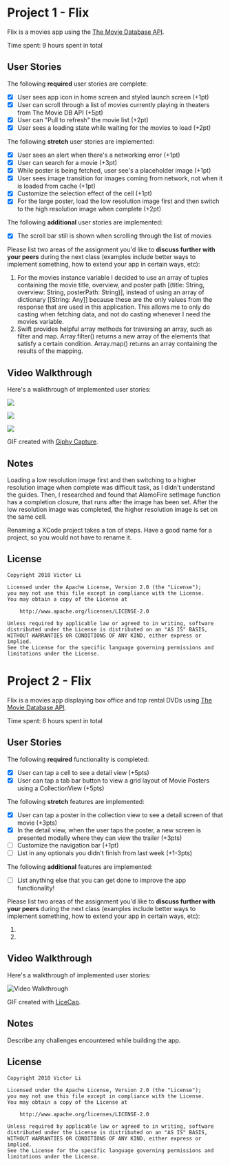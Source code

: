 # Project 1 - Flix

Flix is a movies app using the [The Movie Database API](http://docs.themoviedb.apiary.io/#).

Time spent: 9 hours spent in total

## User Stories

The following **required** user stories are complete:

- [x] User sees app icon in home screen and styled launch screen (+1pt)
- [x] User can scroll through a list of movies currently playing in theaters from The Movie DB API (+5pt)
- [x] User can "Pull to refresh" the movie list (+2pt)
- [x] User sees a loading state while waiting for the movies to load (+2pt)

The following **stretch** user stories are implemented:

- [x] User sees an alert when there's a networking error (+1pt)
- [x] User can search for a movie (+3pt)
- [x] While poster is being fetched, user see's a placeholder image (+1pt)
- [x] User sees image transition for images coming from network, not when it is loaded from cache (+1pt)
- [x] Customize the selection effect of the cell (+1pt)
- [x] For the large poster, load the low resolution image first and then switch to the high resolution image when complete (+2pt)

The following **additional** user stories are implemented:

- [x] The scroll bar still is shown when scrolling through the list of movies

Please list two areas of the assignment you'd like to **discuss further with your peers** during the next class (examples include better ways to implement something, how to extend your app in certain ways, etc):

1. For the movies instance variable I decided to use an array of tuples containing the movie title, overview, and poster path [(title: String, overview: String, posterPath: String)], instead of using an array of dictionary [[String: Any]] because these are the only values from the response that are used in this application. This allows me to only do casting when fetching data, and not do casting whenever I need the movies variable.
2. Swift provides helpful array methods for traversing an array, such as filter and map. Array.filter() returns a new array of the elements that satisfy a certain condition. Array.map() returns an array containing the results of the mapping.

## Video Walkthrough

Here's a walkthrough of implemented user stories:

![](https://github.com/Li-Victor/Flix/blob/master/1.gif)

![](https://github.com/Li-Victor/Flix/blob/master/2.gif)

![](https://github.com/Li-Victor/Flix/blob/master/3.gif)

GIF created with [Giphy Capture](https://giphy.com/apps/giphycapture).

## Notes

Loading a low resolution image first and then switching to a higher resolution image when complete was difficult task, as I didn't understand the guides. Then, I researched and found that AlamoFire setImage function has a completion closure, that runs after the image has been set. After the low resolution image was completed, the higher resolution image is set on the same cell.

Renaming a XCode project takes a ton of steps. Have a good name for a project, so you would not have to rename it.

## License

    Copyright 2018 Victor Li

    Licensed under the Apache License, Version 2.0 (the "License");
    you may not use this file except in compliance with the License.
    You may obtain a copy of the License at

        http://www.apache.org/licenses/LICENSE-2.0

    Unless required by applicable law or agreed to in writing, software
    distributed under the License is distributed on an "AS IS" BASIS,
    WITHOUT WARRANTIES OR CONDITIONS OF ANY KIND, either express or implied.
    See the License for the specific language governing permissions and
    limitations under the License.

# Project 2 - Flix

Flix is a movies app displaying box office and top rental DVDs using [The Movie Database API](http://docs.themoviedb.apiary.io/#).

Time spent: 6 hours spent in total

## User Stories

The following **required** functionality is completed:

- [x] User can tap a cell to see a detail view (+5pts)
- [x] User can tap a tab bar button to view a grid layout of Movie Posters using a CollectionView (+5pts)

The following **stretch** features are implemented:

- [x] User can tap a poster in the collection view to see a detail screen of that movie (+3pts)
- [x] In the detail view, when the user taps the poster, a new screen is presented modally where they can view the trailer (+3pts)
- [ ] Customize the navigation bar (+1pt)
- [ ] List in any optionals you didn't finish from last week (+1-3pts)

The following **additional** features are implemented:

- [ ] List anything else that you can get done to improve the app functionality!

Please list two areas of the assignment you'd like to **discuss further with your peers** during the next class (examples include better ways to implement something, how to extend your app in certain ways, etc):

1.
2.

## Video Walkthrough

Here's a walkthrough of implemented user stories:

<img src='http://i.imgur.com/link/to/your/gif/file.gif' title='Video Walkthrough' width='' alt='Video Walkthrough' />

GIF created with [LiceCap](http://www.cockos.com/licecap/).

## Notes

Describe any challenges encountered while building the app.

## License

    Copyright 2018 Victor Li

    Licensed under the Apache License, Version 2.0 (the "License");
    you may not use this file except in compliance with the License.
    You may obtain a copy of the License at

        http://www.apache.org/licenses/LICENSE-2.0

    Unless required by applicable law or agreed to in writing, software
    distributed under the License is distributed on an "AS IS" BASIS,
    WITHOUT WARRANTIES OR CONDITIONS OF ANY KIND, either express or implied.
    See the License for the specific language governing permissions and
    limitations under the License.